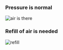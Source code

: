 ### Pressure is normal
![air is there](https://user-images.githubusercontent.com/101464023/164989388-c15fba7e-8644-4adf-bd04-59f8f02c15c5.png)
### Refill of air is needed
![refill](https://user-images.githubusercontent.com/101464023/164989389-156eb975-bd58-434a-81d2-66348b79fba8.png)

